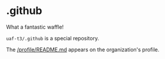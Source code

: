 # .github
What a fantastic waffle!

`uaf-t3/.github` is a special repository.

The [/profile/README.md](./profile/README.md) appears on the organization's profile.
